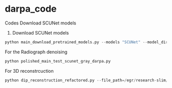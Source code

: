 # darpa_code


Codes
Download SCUNet models

1. Download SCUNet models
```python
python main_download_pretrained_models.py --models "SCUNet" --model_dir "model_zoo"
```

For the Radiograph denoising
```python
python polished_main_test_scunet_gray_darpa.py
```

For 3D reconstrcuction 
```python
python dip_reconstruction_refactored.py --file_path=/egr/research-slim/shared/TomographyData256/volume_0.pt --save_path=/egr/research-slim/liangs16/deep-image-prior-master_8x/ct_result//volume_full_recon_LowBlur_SCU_blend_TV.pt --device=cuda:2 --I_0=100 --blur_size=7 --blur_sigma=3 --bm3d_sigma=4 --z_consistency_lambda=1 --tv_lambda=1e-6
```
